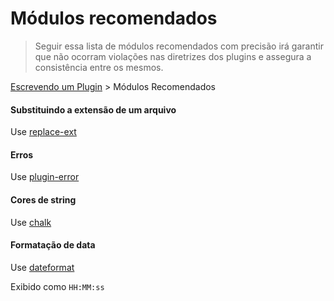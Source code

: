 # Módulos recomendados

> Seguir essa lista de módulos recomendados com precisão irá garantir que não ocorram violações nas diretrizes dos plugins e assegura a consistência
entre os mesmos.

[Escrevendo um Plugin](README.md) > Módulos Recomendados

#### Substituindo a extensão de um arquivo

Use [replace-ext](https://github.com/wearefractal/replace-ext)

#### Erros

Use [plugin-error](https://github.com/gulpjs/plugin-error)

#### Cores de string

Use [chalk](https://github.com/sindresorhus/chalk)

#### Formatação de data

Use [dateformat](https://github.com/felixge/node-dateformat)

Exibido como `HH:MM:ss`
